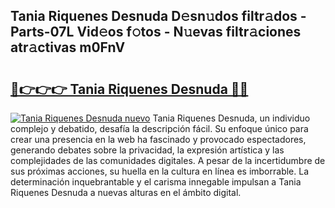 ## Tania Riquenes Desnuda D𝚎sn𝚞dos filtr𝚊dos - Parts-07L Vid𝚎os f𝚘tos - N𝚞evas filtr𝚊ciones atr𝚊ctivas m0FnV

# <h2><a href="http://mb2gu5z.tromn.icu/?c=Tania+Riquenes+Desnuda">🔗👉👉👉 Tania Riquenes Desnuda 🔗🔗</a></h2>

[![Tania Riquenes Desnuda nuevo](https://i.imgur.com/pEAQMta.gif)](http://mb2gu5z.tromn.icu/?c=Tania+Riquenes+Desnuda)
Tania Riquenes Desnuda, un individuo complejo y debatido, desafía la descripción fácil. Su enfoque único para crear una presencia en la web ha fascinado y provocado espectadores, generando debates sobre la privacidad, la expresión artística y las complejidades de las comunidades digitales. A pesar de la incertidumbre de sus próximas acciones, su huella en la cultura en línea es imborrable. La determinación inquebrantable y el carisma innegable impulsan a Tania Riquenes Desnuda a nuevas alturas en el ámbito digital.
